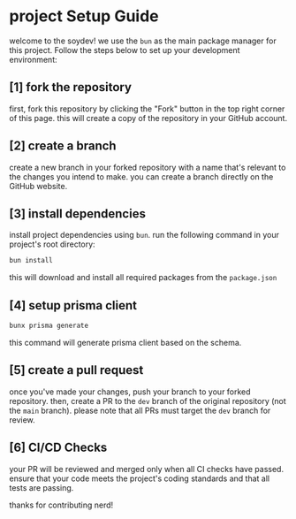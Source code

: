 # project Setup Guide

welcome to the soydev! we use the `bun` as the main package manager for this project. Follow the steps below to set up your development environment:

## [1] fork the repository

first, fork this repository by clicking the "Fork" button in the top right corner of this page. this will create a copy of the repository in your GitHub account.

## [2] create a branch

create a new branch in your forked repository with a name that's relevant to the changes you intend to make. you can create a branch directly on the GitHub website.

## [3] install dependencies

install project dependencies using `bun`. run the following command in your project's root directory:

```bash
bun install
```

this will download and install all required packages from the `package.json`

## [4] setup prisma client

```bash
bunx prisma generate
```

this command will generate prisma client based on the schema.

## [5] create a pull request

once you've made your changes, push your branch to your forked repository. then, create a PR to the `dev` branch of the original repository (not the `main` branch). please note that all PRs must target the `dev` branch for review.

## [6] CI/CD Checks

your PR will be reviewed and merged only when all CI checks have passed. ensure that your code meets the project's coding standards and that all tests are passing.

thanks for contributing nerd!
